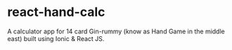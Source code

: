 # react-hand-calc
A calculator app for 14 card Gin-rummy (know as Hand Game in the middle east) built using Ionic & React JS. 
